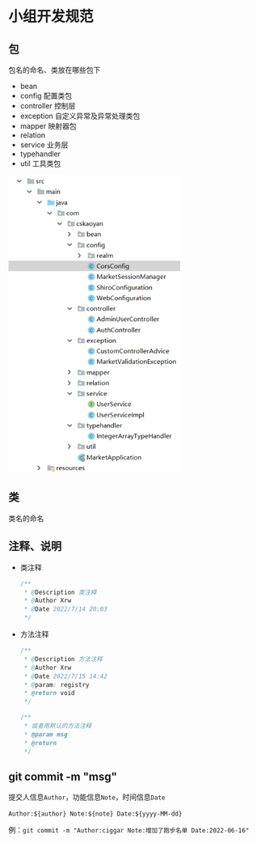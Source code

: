 # 小组开发规范

## 包

包名的命名、类放在哪些包下

- bean 
- config 配置类包
- controller 控制层
- exception 自定义异常及异常处理类包
- mapper 映射器包
- relation
- service 业务层
- typehandler
- util 工具类包

<img src="\img\image-20220715153603977.png" alt="image-20220715153603977" style="zoom:80%;" />

## 类

类名的命名

## 注释、说明

- 类注释

  ```java
  /**
   * @Description 类注释
   * @Author Xrw
   * @Date 2022/7/14 20:03
   */
  ```

- 方法注释

  ```java
  /**
   * @Description 方法注释
   * @Author Xrw
   * @Date 2022/7/15 14:42
   * @param: registry
   * @return void
   */
  ```

  ```java
  /**
   * 或者用默认的方法注释
   * @param msg
   * @return
   */
  ```



## git commit -m "msg"

提交人信息`Author`，功能信息`Note`，时间信息`Date`

`Author:${author} Note:${note} Date:${yyyy-MM-dd}`

例：`git commit -m "Author:ciggar Note:增加了跑步名单 Date:2022-06-16"`

